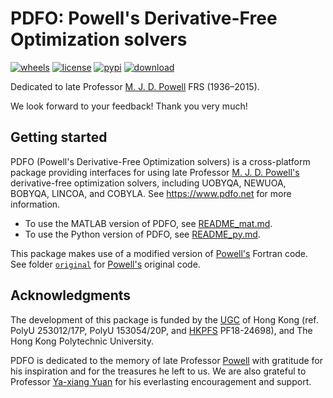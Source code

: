 # PDFO: Powell's Derivative-Free Optimization solvers

[![wheels](https://github.com/pdfo/pdfo/actions/workflows/wheels.yml/badge.svg)](https://github.com/pdfo/pdfo/actions/workflows/wheels.yml)
[![license](https://img.shields.io/badge/license-LGPLv3+-blue)](https://github.com/pdfo/pdfo/blob/main/LICENCE.txt)
[![pypi](https://img.shields.io/pypi/v/pdfo)](https://pypi.org/project/pdfo/)
[![download](https://img.shields.io/pypi/dm/pdfo?label=pypi%20downloads)](https://pypi.org/project/pdfo/)

Dedicated to late Professor [M. J. D. Powell](https://www.zhangzk.net/powell.html)
FRS (1936&ndash;2015).

We look forward to your feedback! Thank you very much!

## Getting started

PDFO (Powell's Derivative-Free Optimization solvers) is a cross-platform package
providing interfaces for using late Professor [M. J. D. Powell's](https://www.zhangzk.net/powell.html)
derivative-free optimization solvers, including UOBYQA, NEWUOA, BOBYQA, LINCOA,
and COBYLA. See https://www.pdfo.net for more information.

- To use the MATLAB version of PDFO, see [README_mat.md](https://github.com/pdfo/pdfo/blob/main/README_mat.md).
- To use the Python version of PDFO, see [README_py.md](https://github.com/pdfo/pdfo/blob/main/README_py.md).

This package makes use of a modified version of [Powell's](https://www.zhangzk.net/powell.html)
Fortran code. See folder [`original`](https://github.com/pdfo/pdfo/tree/main/fsrc/original)
for [Powell's](https://www.zhangzk.net/powell.html) original code.

## Acknowledgments

The development of this package is funded by the [UGC](https://www.ugc.edu.hk/)
of Hong Kong (ref. PolyU 253012/17P, PolyU 153054/20P, and 
[HKPFS](https://cerg1.ugc.edu.hk/hkpfs/) PF18-24698), and The Hong Kong 
Polytechnic University.

PDFO is dedicated to the memory of late Professor [Powell](https://www.zhangzk.net/powell.html)
with gratitude for his inspiration and for the treasures he left to us. We are
also grateful to Professor [Ya-xiang Yuan](http://lsec.cc.ac.cn/~yyx/) for his
everlasting encouragement and support.
